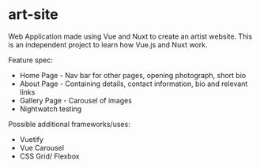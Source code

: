 # art-site

Web Application made using Vue and Nuxt to create an artist website. This is an independent project to learn how Vue.js and Nuxt work.

Feature spec:
- Home Page - Nav bar for other pages, opening photograph, short bio
- About Page - Containing details, contact information, bio and relevant links
- Gallery Page - Carousel of images
- Nightwatch testing

Possible additional frameworks/uses:
- Vuetify
- Vue Carousel
- CSS Grid/ Flexbox
